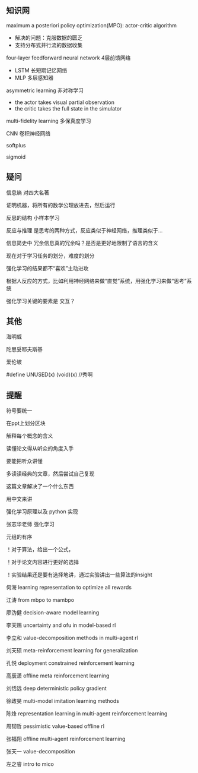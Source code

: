 ## 知识网

maximum a posteriori policy optimization(MPO): actor-critic algorithm

- 解决的问题：克服数据的匮乏
- 支持分布式并行流的数据收集

four-layer feedforward neural network 4层前馈网络

- LSTM 长短期记忆网络
- MLP 多层感知器

asymmetric learning 非对称学习

- the actor takes visual partial observation
- the critic takes the full state in the simulator

multi-fidelity learning 多保真度学习

CNN 卷积神经网络

softplus

sigmoid

## 疑问

信息熵 对四大名著

证明机器，将所有的数学公理放进去，然后运行

反思的结构 小样本学习

反应与推理 是思考的两种方式，反应类似于神经网络，推理类似于...

信息简史中 冗余信息真的冗余吗？是否是更好地限制了语言的含义

现在对于学习任务的划分，难度的划分

强化学习的结果都不“喜欢”主动进攻

根据人反应的方式，比如利用神经网络来做“直觉”系统，用强化学习来做“思考”系统

强化学习关键的要素是 交互？

## 其他

海明威

陀思妥耶夫斯基

爱伦坡

#define UNUSED(x) (void)(x) //秀啊

## 提醒

符号要统一

在ppt上划分区块

解释每个概念的含义

读懂论文得从听众的角度入手

要能把听众讲懂

多读读经典的文章，然后尝试自己复现

这篇文章解决了一个什么东西

用中文来讲

强化学习原理以及 python 实现

张志华老师 强化学习

元组的有序

！对于算法，给出一个公式，

！对于论文内容进行更好的选择

！实验结果还是要有选择地讲，通过实验讲出一些算法的insight

何海 learning representation to optimize all rewards

江涛 from mbpo to mambpo

廖沩健 decision-aware model learning

李天赐 uncertainty and ofu in model-based rl

李立和 value-decomposition methods in multi-agent rl

刘天硕 meta-reinforcement learning for generalization

孔悦 deployment constrained reinforcement learning

高辰潇 offline meta reinforcement learning

刘恬远 deep deterministic policy gradient

徐政昊 multi-model imitation learning methods

陈烽 representation learning in multi-agent reinforcement learning

周韧哲 pessimistic value-based offline rl

张福翔 offline multi-agent reinforcement learning

张天一 value-decomposition

左之睿 intro to mico